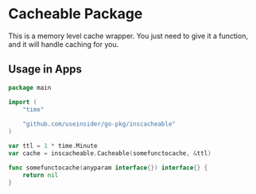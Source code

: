 # Cacheable Package


This is a memory level cache wrapper. You just need to give it a function, and it will handle caching for you.

## Usage in Apps
```go
package main

import (
	"time"
	
	"github.com/useinsider/go-pkg/inscacheable"
)

var ttl = 1 * time.Minute
var cache = inscacheable.Cacheable(somefunctocache, &ttl)

func somefunctocache(anyparam interface{}) interface{} {
	return nil
}
```
